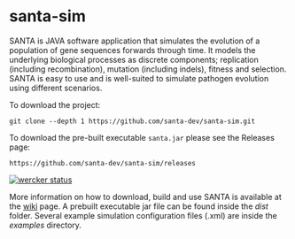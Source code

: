 # santa-sim

SANTA is JAVA software application that simulates the evolution of a population of gene sequences
forwards through time. It models the underlying biological processes
as discrete components; replication (including recombination),
mutation (including indels), fitness and selection. SANTA is easy to use and is well-suited to simulate pathogen evolution using different  scenarios. 

To download the project:
```
git clone --depth 1 https://github.com/santa-dev/santa-sim.git
```
To download the pre-built executable `santa.jar` please see the Releases page:
```
https://github.com/santa-dev/santa-sim/releases
```


[![wercker status](https://app.wercker.com/status/0fa06c11d47c043962dfb79cbe7a9c45/s/ "wercker status")](https://app.wercker.com/project/byKey/0fa06c11d47c043962dfb79cbe7a9c45)

More information on how to download, build and use SANTA is available at the [wiki](https://github.com/santa-dev/santa-sim/wiki) page. A prebuilt executable jar file can be found inside the _dist_ folder. Several example simulation configuration files (.xml) are inside the _examples_ directory. 


